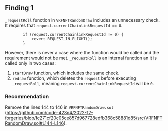 ## Finding 1
`_requestRoll` function in `VRFNFTRandomDraw` includes an unnecessary check. It requires that `request.currentChainlinkRequestId == 0`. 
```
        if (request.currentChainlinkRequestId != 0) {
            revert REQUEST_IN_FLIGHT();
        }
```
However, there is never a case where the function would be called and the requirement would not be met.
`_requestRoll` is an internal function an it is called only in two cases:
1. `startDraw` function, which includes the same check.
2. `redraw` function, which deletes the `request` before executing `_requestRoll`, meaning `request.currentChainlinkRequestId` will be `0`.

### Recommendation
Remove the lines 144 to 146 in `VRFNFTRandomDraw.sol` (https://github.com/code-423n4/2022-12-forgeries/blob/fc271cf20c05ce857d967728edfb368c58881d85/src/VRFNFTRandomDraw.sol#L144-L146).